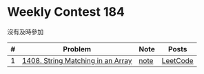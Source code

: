 # Weekly Contest 184

沒有及時參加

| # | Problem | Note | Posts |
|:---:|---|---|---|
| 1 | [1408. String Matching in an Array](https://leetcode.com/contest/weekly-contest-184/problems/string-matching-in-an-array/) | [note](string_matching_in_an_array.md) | [LeetCode](https://leetcode.com/problems/string-matching-in-an-array/discuss/581898/Simple-approach-in-Swift-with-basic-analysation) |

